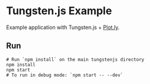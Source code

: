 # Tungsten.js Example

Example application with Tungsten.js + [Plot.ly](https://github.com/plotly/plotly.js).

## Run

    # Run `npm install` on the main tungstenjs directory
    npm install
    npm start
    # To run in debug mode: `npm start -- --dev`
